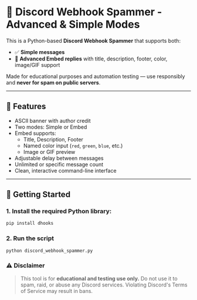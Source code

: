 ﻿# 💬 Discord Webhook Spammer - Advanced & Simple Modes

This is a Python-based **Discord Webhook Spammer** that supports both:

- ✅ **Simple messages**
- 💎 **Advanced Embed replies** with title, description, footer, color, image/GIF support

Made for educational purposes and automation testing — use responsibly and **never for spam on public servers**.

---

## 🧠 Features

- ASCII banner with author credit
- Two modes: Simple or Embed
- Embed supports:
  - Title, Description, Footer
  - Named color input (`red`, `green`, `blue`, etc.)
  - Image or GIF preview
- Adjustable delay between messages
- Unlimited or specific message count
- Clean, interactive command-line interface

---

## 🚀 Getting Started

### 1. Install the required Python library:

```bash
pip install dhooks
```

### 2. Run the script
```bash
python discord_webhook_spammer.py
```

### ⚠️ Disclaimer
> This tool is for **educational and testing use only.**
Do not use it to spam, raid, or abuse any Discord services.
Violating Discord's Terms of Service may result in bans.

